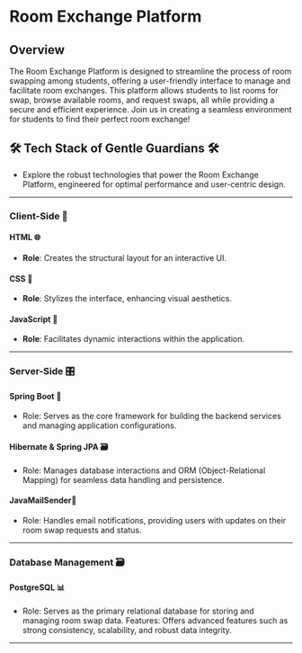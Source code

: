 
# Room Exchange Platform 

## Overview

The Room Exchange Platform is designed to streamline the process of room swapping among students, offering a user-friendly interface to manage and facilitate room exchanges. This platform allows students to list rooms for swap, browse available rooms, and request swaps, all while providing a secure and efficient experience. Join us in creating a seamless environment for students to find their perfect room exchange!





## 🛠️ Tech Stack of Gentle Guardians 🛠️

- Explore the robust technologies that power the Room Exchange Platform, engineered for optimal performance and user-centric design.
---

### Client-Side 🎨

#### HTML 🌐
- **Role**: Creates the structural layout for an interactive UI.

#### CSS 🎨
- **Role**: Stylizes the interface, enhancing visual aesthetics.

#### JavaScript 🚀
- **Role**: Facilitates dynamic interactions within the application.

---

### Server-Side 🎛️

#### Spring Boot 🚀
- Role: Serves as the core framework for building the backend services and managing application configurations.
#### Hibernate & Spring JPA 🗃️
- Role: Manages database interactions and ORM (Object-Relational Mapping) for seamless data handling and persistence.

#### JavaMailSender📧
- Role: Handles email notifications, providing users with updates on their room swap requests and status.
---

### Database Management 🗃️

#### PostgreSQL 📊
- Role: Serves as the primary relational database for storing and managing room swap data.
Features: Offers advanced features such as strong consistency, scalability, and robust data integrity.
---
